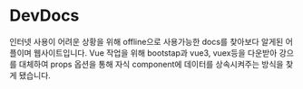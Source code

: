 # DevDocs
인터넷 사용이 어려운 상황을 위해 offline으로 사용가능한 docs를 찾아보다 알게된 어플이며 웹사이트입니다.
Vue 작업을 위해 bootstap과 vue3, vuex등을 다운받아 강으를 대체하여 props 옵션을 통해 자식 component에
데이터를 상속시켜주는 방식을 찾게 됐습니다.